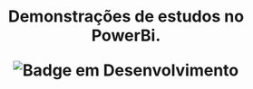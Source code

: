 <h1 align="center"> Demonstrações de estudos no PowerBi.
  
  
![Badge em Desenvolvimento](http://img.shields.io/static/v1?label=STATUS&message=EM%20DESENVOLVIMENTO&color=GREEN&style=for-the-badge)

